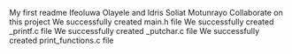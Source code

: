 My first readme
Ifeoluwa Olayele and Idris Soliat Motunrayo Collaborate on this project
We successfully created main.h file
We successfully created _printf.c file
We successfully created _putchar.c file
We successfully created print_functions.c file
